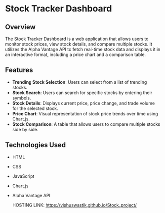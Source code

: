 # Stock Tracker Dashboard

## Overview

The Stock Tracker Dashboard is a web application that allows users to monitor stock prices, view stock details, and compare multiple stocks. It utilizes the Alpha Vantage API to fetch real-time stock data and displays it in an interactive format, including a price chart and a comparison table.

## Features

- **Trending Stock Selection**: Users can select from a list of trending stocks.
- **Stock Search**: Users can search for specific stocks by entering their symbols.
- **Stock Details**: Displays current price, price change, and trade volume for the selected stock.
- **Price Chart**: Visual representation of stock price trends over time using Chart.js.
- **Stock Comparison**: A table that allows users to compare multiple stocks side by side.

## Technologies Used

- HTML
- CSS
- JavaScript
- Chart.js
- Alpha Vantage API


  HOSTING LINK: https://vishuswastik.github.io/Stock_project/
